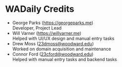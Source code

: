 # WADaily Credits
- George Parks (https://georgeparks.me)\
Developer, Project Lead
- Will Varner (https://willvarner.me)\
Helped with UI/UX design and manual entry tasks
- Drew Moss (23dmoss@woodward.edu)\
Worked on domain acquisition and maintenance
- Connor Ford (23cford@woodward.edu)\
Helped with manual entry tasks and backend tasks

